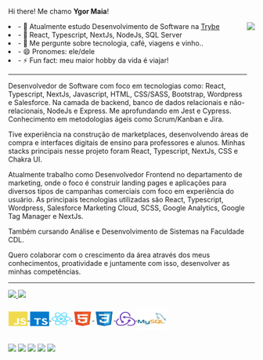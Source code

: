 
 Hi there! Me chamo **Ygor Maia**! 
<div align="center">
  <img height="150px" align="right" src="https://theme.zdassets.com/theme_assets/9633455/9814df697eaf49815d7df109110815ff887b3457.png" />
  <div align="left" style="display: inline_block">
    <li>- 🔭 Atualmente estudo Desenvolvimento de Software na <a href="https://betrybe.com">Trybe</a></li>
    <li>- 🌱 React, Typescript, NextJs, NodeJs, SQL Server</li>
    <li>- 💬 Me pergunte sobre tecnologia, café, viagens e vinho..</li>
    <li>- 😄 Pronomes: ele/dele</li>
    <li>- ⚡ Fun fact: meu maior hobby da vida é viajar!</li>
    <hr>
    <p>
Desenvolvedor de Software com foco em tecnologias como: React, Typescript, NextJs, Javascript, HTML, CSS/SASS, Bootstrap, Wordpress e Salesforce. Na camada de backend, banco de dados relacionais e não-relacionais, NodeJs e Express. Me aprofundando em Jest e Cypress. Conhecimento em metodologias ágeis como Scrum/Kanban e Jira.

Tive experiência na construção de marketplaces, desenvolvendo áreas de compra e interfaces digitais de ensino para professores e alunos. Minhas stacks principais nesse projeto foram React, Typescript, NextJs, CSS e Chakra UI.

Atualmente trabalho como Desenvolvedor Frontend no departamento de marketing, onde o foco é construir landing pages e aplicações para diversos tipos de campanhas comerciais com foco em experiência do usuário. As principais tecnologias utilizadas são React, Typescript, Wordpress, Salesforce Marketing Cloud, SCSS, Google Analytics, Google Tag Manager e NextJs.

Também cursando Análise e Desenvolvimento de Sistemas na Faculdade CDL.

Quero colaborar com o crescimento da área através dos meus conhecimentos, proatividade e juntamente com isso, desenvolver as minhas competências.</p>
  </div>
</div>
<hr>

<!---
ygormaiac/ygormaiac is a ✨ special ✨ repository because its `README.md` (this file) appears on your GitHub profile.
You can click the Preview link to take a look at your changes.
--->

<div>
  <a href="https://github.com/ygormaiac">
    <img height="180em" src="https://github-readme-stats.vercel.app/api?username=ygormaiac&show_icons=true&theme=dracula&include_all_commits-true&count_private-true">
    <img height="180em" src="https://github-readme-stats.vercel.app/api/top-langs/?username=ygormaiac&layout-compact&langs_count-16&theme=dracula">
</div>
  
<div><br>
  <img align="center" alt="Ygor-Js" height="30" width="40" src="https://raw.githubusercontent.com/devicons/devicon/master/icons/javascript/javascript-plain.svg" style="max-width:100%;">
  <img align="center" alt="Ygor-Ts" height="30" width="40" src="https://raw.githubusercontent.com/devicons/devicon/master/icons/typescript/typescript-plain.svg" style="max-width:100%;">
  <img align="center" alt="Ygor-React" height="30" width="40" src="https://raw.githubusercontent.com/devicons/devicon/master/icons/react/react-original.svg" style="max-width:100%;">
  <img align="center" alt="Ygor-HTML" height="30" width="40" src="https://raw.githubusercontent.com/devicons/devicon/master/icons/html5/html5-original.svg" style="max-width:100%;">
  <img align="center" alt="Ygor-CSS" height="30" width="40" src="https://raw.githubusercontent.com/devicons/devicon/master/icons/css3/css3-original.svg" style="max-width:100%;">
  <img align="center" alt="redux" height="30" width="40" src="https://raw.githubusercontent.com/devicons/devicon/master/icons/redux/redux-original.svg">
  <img align="center" alt="mysql" height="45" width="60" src="https://raw.githubusercontent.com/devicons/devicon/master/icons/mysql/mysql-original-wordmark.svg">
</div>
<h2></h2>
</a><div><a href="https://github.com/ygormaiac"> 
  <a href="https://instagram.com/ygormaiac" rel="nofollow"><img src="https://camo.githubusercontent.com/acaa286597b43c96dc02b69b90de15a65c52063e31835b763a061cc815f64bac/68747470733a2f2f696d672e736869656c64732e696f2f62616467652f2d496e7374616772616d2d2532334534343035463f7374796c653d666f722d7468652d6261646765266c6f676f3d696e7374616772616d266c6f676f436f6c6f723d7768697465" data-canonical-src="https://img.shields.io/badge/-Instagram-%23E4405F?style=for-the-badge&amp;logo=instagram&amp;logoColor=white" style="max-width:100%;"></a>
 	<a href="" rel="nofollow"><img src="https://camo.githubusercontent.com/ec779aec0f1b6eaa5d10682a8fb54c96525e9074461254165f4e7d4295f7d4d7/68747470733a2f2f696d672e736869656c64732e696f2f62616467652f5477697463682d3931343646463f7374796c653d666f722d7468652d6261646765266c6f676f3d747769746368266c6f676f436f6c6f723d7768697465" data-canonical-src="https://img.shields.io/badge/Twitch-9146FF?style=for-the-badge&amp;logo=twitch&amp;logoColor=white" style="max-width:100%;"></a>
 <a href="https://discord.com" rel="nofollow"><img src="https://camo.githubusercontent.com/3f990cfefb64f13d28397fe586c3aa38a81fde585de479205d63c79363ebe07a/68747470733a2f2f696d672e736869656c64732e696f2f62616467652f446973636f72642d3732383944413f7374796c653d666f722d7468652d6261646765266c6f676f3d646973636f7264266c6f676f436f6c6f723d7768697465" data-canonical-src="https://img.shields.io/badge/Discord-7289DA?style=for-the-badge&amp;logo=discord&amp;logoColor=white" style="max-width:100%;"></a> 
  <a href="mailto:ygormaiaa1@gmail.com"><img src="https://camo.githubusercontent.com/927d6b3961fa048ff7303daf291cb5869dfa25018997cf8c1373c2f6a85b1458/68747470733a2f2f696d672e736869656c64732e696f2f62616467652f2d476d61696c2d2532333333333f7374796c653d666f722d7468652d6261646765266c6f676f3d676d61696c266c6f676f436f6c6f723d7768697465" data-canonical-src="https://img.shields.io/badge/-Gmail-%23333?style=for-the-badge&amp;logo=gmail&amp;logoColor=white" style="max-width:100%;"></a>
  <a href="https://www.linkedin.com/in/ygormaiac" rel="nofollow"><img src="https://camo.githubusercontent.com/c00f87aeebbec37f3ee0857cc4c20b21fefde8a96caf4744383ebfe44a47fe3f/68747470733a2f2f696d672e736869656c64732e696f2f62616467652f2d4c696e6b6564496e2d2532333030373742353f7374796c653d666f722d7468652d6261646765266c6f676f3d6c696e6b6564696e266c6f676f436f6c6f723d7768697465" data-canonical-src="https://img.shields.io/badge/-LinkedIn-%230077B5?style=for-the-badge&amp;logo=linkedin&amp;logoColor=white" style="max-width:100%;"></a> 

